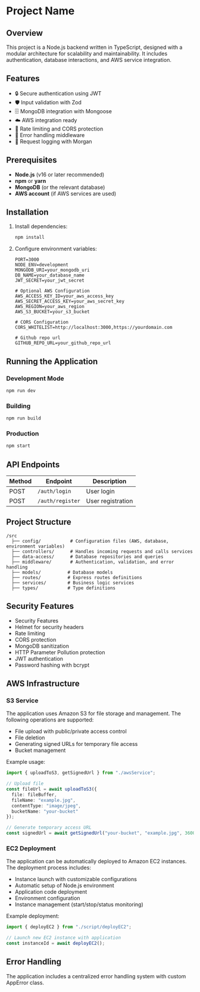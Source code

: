 # Project Name

## Overview
This project is a Node.js backend written in TypeScript, designed with a modular architecture for scalability and maintainability. It includes authentication, database interactions, and AWS service integration.

## Features
- 🔒 Secure authentication using JWT
- 🛡️ Input validation with Zod
- 🗄️ MongoDB integration with Mongoose
- ☁️ AWS integration ready
- 🔄 Rate limiting and CORS protection
- 🚦 Error handling middleware
- 📝 Request logging with Morgan

## Prerequisites
- **Node.js** (v16 or later recommended)
- **npm** or **yarn**
- **MongoDB** (or the relevant database)
- **AWS account** (if AWS services are used)

## Installation
1. Install dependencies:
   ```sh
   npm install
   ```
2. Configure environment variables:
   ```env
   PORT=3000
   NODE_ENV=development
   MONGODB_URI=your_mongodb_uri
   DB_NAME=your_database_name
   JWT_SECRET=your_jwt_secret
   
   # Optional AWS Configuration
   AWS_ACCESS_KEY_ID=your_aws_access_key
   AWS_SECRET_ACCESS_KEY=your_aws_secret_key
   AWS_REGION=your_aws_region
   AWS_S3_BUCKET=your_s3_bucket
   
   # CORS Configuration
   CORS_WHITELIST=http://localhost:3000,https://yourdomain.com

   # Github repo url
   GITHUB_REPO_URL=your_github_repo_url
   ```

## Running the Application
### Development Mode
```sh
npm run dev
```

### Building
```sh
npm run build
```

### Production
```sh
npm start
```

## API Endpoints
| Method | Endpoint | Description |
|--------|---------|-------------|
| POST   | `/auth/login` | User login |
| POST   | `/auth/register` | User registration |

## Project Structure
```
/src
  ├── config/           # Configuration files (AWS, database, environment variables)
  ├── controllers/      # Handles incoming requests and calls services
  ├── data-access/      # Database repositories and queries
  ├── middleware/       # Authentication, validation, and error handling
  ├── models/          # Database models
  ├── routes/          # Express routes definitions
  ├── services/        # Business logic services
  ├── types/           # Type definitions
```

## Security Features
* Security Features
* Helmet for security headers
* Rate limiting
* CORS protection
* MongoDB sanitization
* HTTP Parameter Pollution protection
* JWT authentication
* Password hashing with bcrypt

## AWS Infrastructure

### S3 Service

The application uses Amazon S3 for file storage and management. The following operations are supported:

- File upload with public/private access control
- File deletion
- Generating signed URLs for temporary file access
- Bucket management

Example usage:

```typescript
import { uploadToS3, getSignedUrl } from "./awsService";

// Upload file
const fileUrl = await uploadToS3({
  file: fileBuffer,
  fileName: "example.jpg",
  contentType: "image/jpeg",
  bucketName: "your-bucket"
});

// Generate temporary access URL
const signedUrl = await getSignedUrl("your-bucket", "example.jpg", 3600);
```

### EC2 Deployment

The application can be automatically deployed to Amazon EC2 instances. The deployment process includes:

- Instance launch with customizable configurations
- Automatic setup of Node.js environment
- Application code deployment
- Environment configuration
- Instance management (start/stop/status monitoring)

Example deployment:

```typescript
import { deployEC2 } from "./script/deployEC2";

// Launch new EC2 instance with application
const instanceId = await deployEC2();
```

## Error Handling
The application includes a centralized error handling system with custom AppError class.